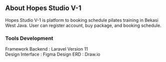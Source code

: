 ## About Hopes Studio V-1
Hopes Studio V-1 is platform to booking schedule pilates training in Bekasi West Java. User can register account, buy package, and booking schedule.

### Tools Development
Framework Backend : Laravel Version 11 <br>
Design Interface : Figma
Design ERD : Draw.io
